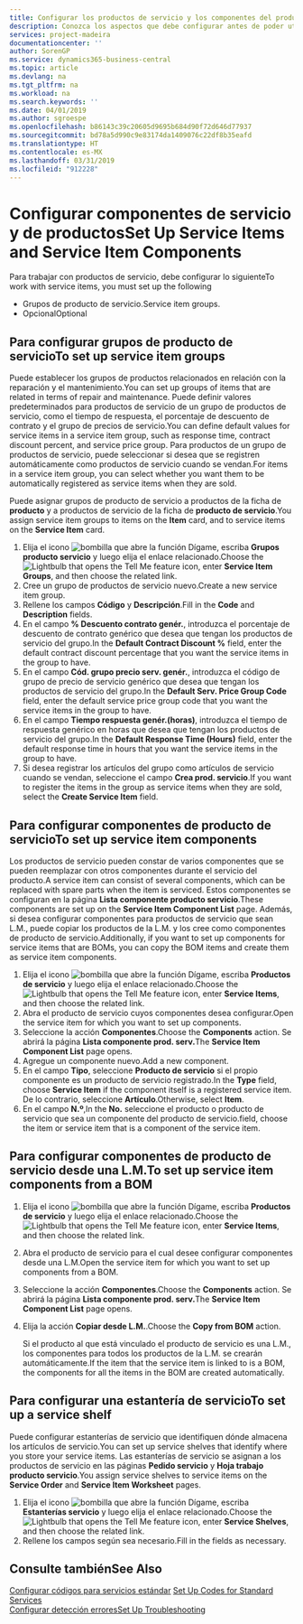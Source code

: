 ```yaml
---
title: Configurar los productos de servicio y los componentes del producto de servicio | Documentos de Microsoft
description: Conozca los aspectos que debe configurar antes de poder utilizar los productos del servicio, incluidos los valores predeterminados, como el tiempo de respuesta, el porcentaje de descuento del contrato y el grupo de precios de servicio.
services: project-madeira
documentationcenter: ''
author: SorenGP
ms.service: dynamics365-business-central
ms.topic: article
ms.devlang: na
ms.tgt_pltfrm: na
ms.workload: na
ms.search.keywords: ''
ms.date: 04/01/2019
ms.author: sgroespe
ms.openlocfilehash: b86143c39c20605d9695b684d90f72d646d77937
ms.sourcegitcommit: bd78a5d990c9e83174da1409076c22df8b35eafd
ms.translationtype: HT
ms.contentlocale: es-MX
ms.lasthandoff: 03/31/2019
ms.locfileid: "912228"
---
```

# <a name="set-up-service-items-and-service-item-components"></a><span data-ttu-id="f3e53-103">Configurar componentes de servicio y de productos</span><span class="sxs-lookup"><span data-stu-id="f3e53-103">Set Up Service Items and Service Item Components</span></span>
<span data-ttu-id="f3e53-104">Para trabajar con productos de servicio, debe configurar lo siguiente</span><span class="sxs-lookup"><span data-stu-id="f3e53-104">To work with service items, you must set up the following</span></span>

* <span data-ttu-id="f3e53-105">Grupos de producto de servicio.</span><span class="sxs-lookup"><span data-stu-id="f3e53-105">Service item groups.</span></span>
* <span data-ttu-id="f3e53-106">Opcional</span><span class="sxs-lookup"><span data-stu-id="f3e53-106">Optional</span></span>

## <a name="to-set-up-service-item-groups"></a><span data-ttu-id="f3e53-107">Para configurar grupos de producto de servicio</span><span class="sxs-lookup"><span data-stu-id="f3e53-107">To set up service item groups</span></span>
<span data-ttu-id="f3e53-108">Puede establecer los grupos de productos relacionados en relación con la reparación y el mantenimiento.</span><span class="sxs-lookup"><span data-stu-id="f3e53-108">You can set up groups of items that are related in terms of repair and maintenance.</span></span> <span data-ttu-id="f3e53-109">Puede definir valores predeterminados para productos de servicio de un grupo de productos de servicio, como el tiempo de respuesta, el porcentaje de descuento de contrato y el grupo de precios de servicio.</span><span class="sxs-lookup"><span data-stu-id="f3e53-109">You can define default values for service items in a service item group, such as response time, contract discount percent, and service price group.</span></span> <span data-ttu-id="f3e53-110">Para productos de un grupo de productos de servicio, puede seleccionar si desea que se registren automáticamente como productos de servicio cuando se vendan.</span><span class="sxs-lookup"><span data-stu-id="f3e53-110">For items in a service item group, you can select whether you want them to be automatically registered as service items when they are sold.</span></span>  

<span data-ttu-id="f3e53-111">Puede asignar grupos de producto de servicio a productos de la ficha de **producto** y a productos de servicio de la ficha de **producto de servicio**.</span><span class="sxs-lookup"><span data-stu-id="f3e53-111">You assign service item groups to items on the **Item** card, and to service items on the **Service Item** card.</span></span>  

1. <span data-ttu-id="f3e53-112">Elija el icono ![bombilla que abre la función Dígame](media/ui-search/search_small.png "Dígame que desea hacer"), escriba **Grupos producto servicio** y luego elija el enlace relacionado.</span><span class="sxs-lookup"><span data-stu-id="f3e53-112">Choose the ![Lightbulb that opens the Tell Me feature](media/ui-search/search_small.png "Tell me what you want to do") icon, enter **Service Item Groups**, and then choose the related link.</span></span>  
2. <span data-ttu-id="f3e53-113">Cree un grupo de productos de servicio nuevo.</span><span class="sxs-lookup"><span data-stu-id="f3e53-113">Create a new service item group.</span></span>  
3. <span data-ttu-id="f3e53-114">Rellene los campos **Código** y **Descripción**.</span><span class="sxs-lookup"><span data-stu-id="f3e53-114">Fill in the **Code** and **Description** fields.</span></span>  
4. <span data-ttu-id="f3e53-115">En el campo **% Descuento contrato genér.**, introduzca el porcentaje de descuento de contrato genérico que desea que tengan los productos de servicio del grupo.</span><span class="sxs-lookup"><span data-stu-id="f3e53-115">In the **Default Contract Discount %** field, enter the default contract discount percentage that you want the service items in the group to have.</span></span>  
5. <span data-ttu-id="f3e53-116">En el campo **Cód. grupo precio serv. genér.**, introduzca el código de grupo de precio de servicio genérico que desea que tengan los productos de servicio del grupo.</span><span class="sxs-lookup"><span data-stu-id="f3e53-116">In the **Default Serv. Price Group Code** field, enter the default service price group code that you want the service items in the group to have.</span></span>  
6. <span data-ttu-id="f3e53-117">En el campo **Tiempo respuesta genér.(horas)**, introduzca el tiempo de respuesta genérico en horas que desea que tengan los productos de servicio del grupo.</span><span class="sxs-lookup"><span data-stu-id="f3e53-117">In the **Default Response Time (Hours)** field, enter the default response time in hours that you want the service items in the group to have.</span></span>  
7. <span data-ttu-id="f3e53-118">Si desea registrar los artículos del grupo como artículos de servicio cuando se vendan, seleccione el campo **Crea prod. servicio**.</span><span class="sxs-lookup"><span data-stu-id="f3e53-118">If you want to register the items in the group as service items when they are sold, select the **Create Service Item** field.</span></span>  

## <a name="to-set-up-service-item-components"></a><span data-ttu-id="f3e53-119">Para configurar componentes de producto de servicio</span><span class="sxs-lookup"><span data-stu-id="f3e53-119">To set up service item components</span></span>
<span data-ttu-id="f3e53-120">Los productos de servicio pueden constar de varios componentes que se pueden reemplazar con otros componentes durante el servicio del producto.</span><span class="sxs-lookup"><span data-stu-id="f3e53-120">A service item can consist of several components, which can be replaced with spare parts when the item is serviced.</span></span> <span data-ttu-id="f3e53-121">Estos componentes se configuran en la página **Lista componente producto servicio**.</span><span class="sxs-lookup"><span data-stu-id="f3e53-121">These components are set up on the **Service Item Component List** page.</span></span> <span data-ttu-id="f3e53-122">Además, si desea configurar componentes para productos de servicio que sean L.M., puede copiar los productos de la L.M. y los cree como componentes de producto de servicio.</span><span class="sxs-lookup"><span data-stu-id="f3e53-122">Additionally, if you want to set up components for service items that are BOMs, you can copy the BOM items and create them as service item components.</span></span>

1. <span data-ttu-id="f3e53-123">Elija el icono ![bombilla que abre la función Dígame](media/ui-search/search_small.png "Dígame que desea hacer"), escriba **Productos de servicio** y luego elija el enlace relacionado.</span><span class="sxs-lookup"><span data-stu-id="f3e53-123">Choose the ![Lightbulb that opens the Tell Me feature](media/ui-search/search_small.png "Tell me what you want to do") icon, enter **Service Items**, and then choose the related link.</span></span>
2. <span data-ttu-id="f3e53-124">Abra el producto de servicio cuyos componentes desea configurar.</span><span class="sxs-lookup"><span data-stu-id="f3e53-124">Open the service item for which you want to set up components.</span></span>  
3. <span data-ttu-id="f3e53-125">Seleccione la acción **Componentes**.</span><span class="sxs-lookup"><span data-stu-id="f3e53-125">Choose the **Components** action.</span></span> <span data-ttu-id="f3e53-126">Se abrirá la página **Lista componente prod. serv.**</span><span class="sxs-lookup"><span data-stu-id="f3e53-126">The **Service Item Component List** page opens.</span></span>  
4. <span data-ttu-id="f3e53-127">Agregue un componente nuevo.</span><span class="sxs-lookup"><span data-stu-id="f3e53-127">Add a new component.</span></span>  
5. <span data-ttu-id="f3e53-128">En el campo **Tipo**, seleccione **Producto de servicio** si el propio componente es un producto de servicio registrado.</span><span class="sxs-lookup"><span data-stu-id="f3e53-128">In the **Type** field, choose **Service Item** if the component itself is a registered service item.</span></span> <span data-ttu-id="f3e53-129">De lo contrario, seleccione **Artículo**.</span><span class="sxs-lookup"><span data-stu-id="f3e53-129">Otherwise, select **Item**.</span></span>  
6. <span data-ttu-id="f3e53-130">En el campo **N.º**,</span><span class="sxs-lookup"><span data-stu-id="f3e53-130">In the **No.**</span></span> <span data-ttu-id="f3e53-131">seleccione el producto o producto de servicio que sea un componente del producto de servicio.</span><span class="sxs-lookup"><span data-stu-id="f3e53-131">field, choose the item or service item that is a component of the service item.</span></span>  

## <a name="to-set-up-service-item-components-from-a-bom"></a><span data-ttu-id="f3e53-132">Para configurar componentes de producto de servicio desde una L.M.</span><span class="sxs-lookup"><span data-stu-id="f3e53-132">To set up service item components from a BOM</span></span>
1.  <span data-ttu-id="f3e53-133">Elija el icono ![bombilla que abre la función Dígame](media/ui-search/search_small.png "Dígame que desea hacer"), escriba **Productos de servicio** y luego elija el enlace relacionado.</span><span class="sxs-lookup"><span data-stu-id="f3e53-133">Choose the ![Lightbulb that opens the Tell Me feature](media/ui-search/search_small.png "Tell me what you want to do") icon, enter **Service Items**, and then choose the related link.</span></span>  
2. <span data-ttu-id="f3e53-134">Abra el producto de servicio para el cual desee configurar componentes desde una L.M.</span><span class="sxs-lookup"><span data-stu-id="f3e53-134">Open the service item for which you want to set up components from a BOM.</span></span>  
3. <span data-ttu-id="f3e53-135">Seleccione la acción **Componentes**.</span><span class="sxs-lookup"><span data-stu-id="f3e53-135">Choose the **Components** action.</span></span> <span data-ttu-id="f3e53-136">Se abrirá la página **Lista componente prod. serv.**</span><span class="sxs-lookup"><span data-stu-id="f3e53-136">The **Service Item Component List** page opens.</span></span>  
4. <span data-ttu-id="f3e53-137">Elija la acción **Copiar desde L.M.**.</span><span class="sxs-lookup"><span data-stu-id="f3e53-137">Choose the **Copy from BOM** action.</span></span>  

    <span data-ttu-id="f3e53-138">Si el producto al que está vinculado el producto de servicio es una L.M., los componentes para todos los productos de la L.M. se crearán automáticamente.</span><span class="sxs-lookup"><span data-stu-id="f3e53-138">If the item that the service item is linked to is a BOM, the components for all the items in the BOM are created automatically.</span></span>  

## <a name="to-set-up-a-service-shelf"></a><span data-ttu-id="f3e53-139">Para configurar una estantería de servicio</span><span class="sxs-lookup"><span data-stu-id="f3e53-139">To set up a service shelf</span></span>
<span data-ttu-id="f3e53-140">Puede configurar estanterías de servicio que identifiquen dónde almacena los artículos de servicio.</span><span class="sxs-lookup"><span data-stu-id="f3e53-140">You can set up service shelves that identify where you store your service items.</span></span> <span data-ttu-id="f3e53-141">Las estanterías de servicio se asignan a los productos de servicio en las páginas **Pedido servicio** y **Hoja trabajo producto servicio**.</span><span class="sxs-lookup"><span data-stu-id="f3e53-141">You assign service shelves to service items on the **Service Order** and **Service Item Worksheet** pages.</span></span>  

1. <span data-ttu-id="f3e53-142">Elija el icono ![bombilla que abre la función Dígame](media/ui-search/search_small.png "Dígame que desea hacer"), escriba **Estanterías servicio** y luego elija el enlace relacionado.</span><span class="sxs-lookup"><span data-stu-id="f3e53-142">Choose the ![Lightbulb that opens the Tell Me feature](media/ui-search/search_small.png "Tell me what you want to do") icon, enter **Service Shelves**, and then choose the related link.</span></span>
2. <span data-ttu-id="f3e53-143">Rellene los campos según sea necesario.</span><span class="sxs-lookup"><span data-stu-id="f3e53-143">Fill in the fields as necessary.</span></span>

## <a name="see-also"></a><span data-ttu-id="f3e53-144">Consulte también</span><span class="sxs-lookup"><span data-stu-id="f3e53-144">See Also</span></span>
<span data-ttu-id="f3e53-145">[Configurar códigos para servicios estándar](service-how-setup-service-coding.md) </span><span class="sxs-lookup"><span data-stu-id="f3e53-145">[Set Up Codes for Standard Services](service-how-setup-service-coding.md) </span></span>  
[<span data-ttu-id="f3e53-146">Configurar detección errores</span><span class="sxs-lookup"><span data-stu-id="f3e53-146">Set Up Troubleshooting</span></span>](service-how-setup-troubleshooting.md)
